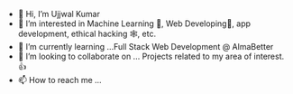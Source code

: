 - 👋 Hi, I’m Ujjwal Kumar
- 👀 I’m interested in Machine Learning 🦾, Web Developing🐞, app development, ethical hacking 🕸️, etc.
- 🌱 I’m currently learning ...Full Stack Web Development @ AlmaBetter
- 💞️ I’m looking to collaborate on ... Projects related to my area of interest.👍
- 📫 How to reach me ...

<!---
uk2023/uk2023 is a ✨ special ✨ repository because its `README.md` (this file) appears on your GitHub profile.
You can click the Preview link to take a look at your changes.
--->
